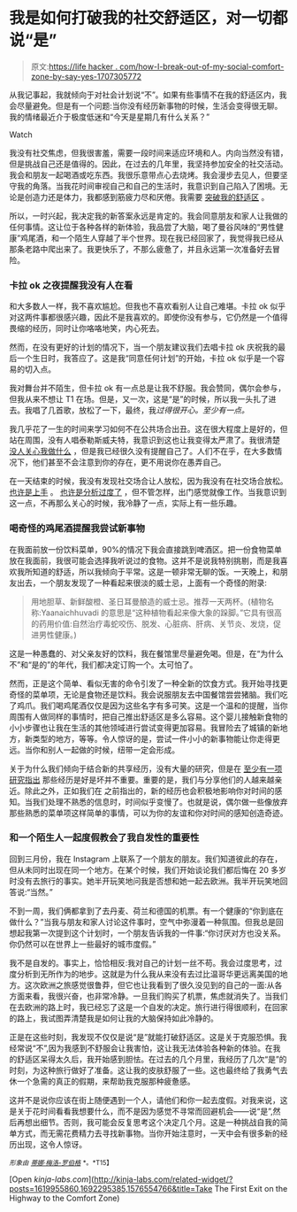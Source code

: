 # 我是如何打破我的社交舒适区，对一切都说“是”

> 原文:[https://life hacker . com/how-I-break-out-of-my-social-comfort-zone-by-say-yes-1707305772](https://lifehacker.com/how-i-broke-out-of-my-social-comfort-zone-by-saying-yes-1707305772)

从我记事起，我就倾向于对社会计划说“不”。如果有些事情不在我的舒适区内，我会尽量避免。但是有一个问题:当你没有经历新事物的时候，生活会变得很无聊。我的情绪最近介于极度低迷和“今天是星期几有什么关系？”

Watch

我没有社交焦虑，但我很害羞，需要一段时间来适应环境和人。内向当然没有错，但是挑战自己还是值得的。因此，在过去的几年里，我坚持参加安全的社交活动。我会和朋友一起喝酒或吃东西。我很乐意带点心去烧烤。我会漫步去见人，但要坚守我的角落。当我花时间审视自己和自己的生活时，我意识到自己陷入了困境。无论是创造力还是体力，我都感到筋疲力尽和厌倦。我需要 [突破我的舒适区](https://lifehacker.com/the-science-of-breaking-out-of-your-comfort-zone-and-w-656426705) 。

所以，一时兴起，我决定我的新答案永远是肯定的。我会同意朋友和家人让我做的任何事情。这让位于各种各样的新体验，我品尝了大脑，喝了曼谷风味的“男性健康”鸡尾酒，和一个陌生人穿越了半个世界。现在我已经回家了，我觉得我已经从那条老路中爬出来了。我更快乐了，不那么疲惫了，并且永远第一次准备好去冒险。

### 卡拉 ok 之夜提醒我没有人在看

和大多数人一样，我不喜欢尴尬。但我也不喜欢看别人让自己难堪。卡拉 ok 似乎对这两件事都很感兴趣，因此不是我喜欢的。即使你没有参与，它仍然是一个值得畏缩的经历，同时让你咯咯地笑，内心死去。

然而，在没有更好的计划的情况下，当一个朋友建议我们去唱卡拉 ok 庆祝我的最后一个生日时，我答应了。这是我“同意任何计划”的开始，卡拉 ok 似乎是一个容易的切入点。

我对舞台并不陌生，但卡拉 ok 有一点总是让我不舒服。我会赞同，偶尔会参与，但我从来不想让 T1 在场。但是，又一次，这是“是”的时候，所以我一头扎了进去。我唱了几首歌，放松了一下，最终，我*过得很开心。至少有一点。*

我几乎花了一生的时间来学习如何不在公共场合出丑。这在很大程度上是好的，但站在周围，没有人唱泰勒斯威夫特，我意识到这也让我变得太严肃了。我很清楚 [没人关心我做什么](http://lifehacker.com/no-one-cares-so-do-what-you-want-1078553998) ，但是我已经很久没有提醒自己了。人们不在乎，在大多数情况下，他们甚至不会注意到你的存在，更不用说你在愚弄自己。

在一天结束的时候，我没有发现社交场合让人放松，因为我没有在社交场合放松。 [也许是上手](https://lifehacker.com/confessions-of-a-recovering-lifehacker-5912815) 。 [也许是分析过度了](http://lifehacker.com/how-to-stop-over-analyzing-every-conversation-1639253515#_ga=1.16405046.1835303237.1411253018) ，但不管怎样，出门感觉就像工作。当我意识到这一点，不再那么关心的时候，我冷静了一点，实际上有一些乐趣。

### 喝奇怪的鸡尾酒提醒我尝试新事物

在我面前放一份饮料菜单，90%的情况下我会直接跳到啤酒区。把一份食物菜单放在我面前，我很可能会选择我听说过的食物。这并不是说我特别挑剔，而是我喜欢我所知道的舒适，所以我倾向于平常。这是一顿非常无聊的饭。一天晚上，和朋友出去，一个朋友发现了一种看起来很淡的威士忌，上面有一个奇怪的附录:

> 用地胆草、新鲜酸橙、圣日耳曼酿造的威士忌。推荐一天两杯。(植物名称:Yaanaichhuvadi 的意思是“这种植物看起来像大象的跺脚。”它具有很高的药用价值:自然治疗毒蛇咬伤、脱发、心脏病、肝病、关节炎、发烧，促进男性健康。)

这是一种愚蠢的、对父亲友好的饮料，我在餐馆里尽量避免喝。但是，在“为什么不”和“是的”的年代，我们都决定订购一个。太可怕了。

然而，正是这个简单、看似无害的命令引发了一种全新的饮食方式。我开始寻找更奇怪的菜单项，无论是食物还是饮料。我会说服朋友去中国餐馆尝尝猪脑。我们吃了鸡爪。我们喝鸡尾酒仅仅是因为这些名字有多可笑。这是一个温和的提醒，当你周围有人做同样的事情时，把自己推出舒适区是多么容易。这个婴儿接触新食物的小小步骤也让我在生活的其他领域进行尝试变得更加容易。我冒险去了城镇的新地方，新类型的地方，等等。令人惊讶的是，尝试一件小小的新事物能让你走得更远。当你和别人一起做的时候，纽带一定会形成。

关于为什么我们倾向于结合新的共享经历，没有大量的研究，但是在 [至少有一项研究指出](http://pss.sagepub.com/content/25/12/2209) 那些经历是好是坏并不重要。重要的是，我们与分享他们的人越来越亲近。除此之外，正如我们在 之前指出的，新的经历也会积极地影响你对时间的感知。当我们处理不熟悉的信息时，时间似乎变慢了。也就是说，偶尔做一些像放弃那些熟悉的菜单项这样简单的事情，可以为你的友谊和你对时间的感知创造奇迹。

### 和一个陌生人一起度假教会了我自发性的重要性

回到三月份，我在 Instagram 上联系了一个朋友的朋友。我们知道彼此的存在，但从未同时出现在同一个地方。在某个时候，我们开始谈论我们都后悔在 20 多岁时没有去旅行的事实。她半开玩笑地问我是否想和她一起去欧洲。我半开玩笑地回答说:“当然。”

不到一周，我们俩都拿到了去丹麦、荷兰和德国的机票。有一个健康的“你到底在做什么？”当我与朋友和家人讨论这件事时，空气中弥漫着一种氛围。但我总是回想起我第一次提到这个计划时，一个朋友告诉我的一件事:“你讨厌对方也没关系。你仍然可以在世界上一些最好的城市度假。”

我不是自发的。事实上，恰恰相反:我对自己的计划一丝不苟。我会过度思考，过度分析到无所作为的地步。这就是为什么我从来没有去过比温哥华更远离美国的地方。这次欧洲之旅感觉很鲁莽，但它也让我看到了很久没见到的自己的一面:从各方面来看，我很兴奋，也非常冷静。一旦我们购买了机票，焦虑就消失了。当我们在去欧洲的路上时，我已经忘了这是一个自发的决定。旅行进行得很顺利，在回家的路上，我试图弄清楚我是如何让我的大脑保持如此冷静的。

正是在这些时刻，我发现不仅仅是说“是”就能打破舒适区。这是关于克服恐惧。我经常说“不”,因为我感到不舒服会让我害怕，这让我无法体验各种新的体验。在我的舒适区呆得太久后，我开始感到胆怯。在过去的几个月里，我经历了几次“是”的时刻，为这种旅行做好了准备。这让我的皮肤舒服了一些。这也最终给了我勇气去休一个急需的真正的假期，来帮助我克服那种疲惫感。

这并不是说你应该在街上随便遇到一个人，请他们和你一起去度假。对我来说，这是关于花时间看看我想要什么，而不是因为感觉不寻常而回避机会——说“是”,然后再想出细节。否则，我可能会反复思考这个决定几个月。这是一种挑战自我的简单方式，而无需花费精力去寻找新事物。当你开始注意时，一天中会有很多新的经历出现，这令人惊讶。

<small>*形象由*</small> [<small>*蒂娜·梅洛-罗伯格*</small>](http://vervex.ca/) <small>*。*T15】</small>

[Open *kinja-labs.com*](http://kinja-labs.com/related-widget/?posts=1619955860,1692295385,1576554766&title=Take The First Exit on the Highway to the Comfort Zone)
